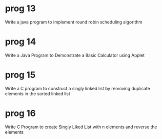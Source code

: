 
# prog 13
 Write a java program to implement round robin scheduling algorithm 

# prog 14
  Write a Java Program to Demonstrate a Basic Calculator using Applet
  
# prog 15
   Write a C program to construct a singly linked list by removing duplicate elements in the sorted linked list
   
# prog 16
   Write C Program to create Singly Liked List with n elements and reverse the elements 
   
